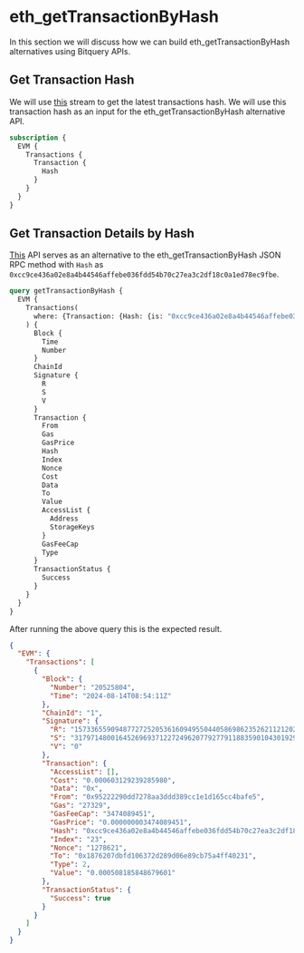 # eth_getTransactionByHash

In this section we will discuss how we can build eth_getTransactionByHash alternatives using Bitquery APIs.

## Get Transaction Hash

We will use [this](https://ide.bitquery.io/Get-Transaction-Hash) stream to get the latest transactions hash. We will use this transaction hash as an input for the eth_getTransactionByHash alternative API. 

``` graphql
subscription {
  EVM {
    Transactions {
      Transaction {
        Hash
      }
    }
  }
}
```

## Get Transaction Details by Hash

[This](https://ide.bitquery.io/eth_getTransactionByHash_1) API serves as an alternative to the eth_getTransactionByHash JSON RPC method with `Hash` as `0xcc9ce436a02e8a4b44546affebe036fdd54b70c27ea3c2df18c0a1ed78ec9fbe`.

``` graphql
query getTransactionByHash {
  EVM {
    Transactions(
      where: {Transaction: {Hash: {is: "0xcc9ce436a02e8a4b44546affebe036fdd54b70c27ea3c2df18c0a1ed78ec9fbe"}}}
    ) {
      Block {
        Time
        Number
      }
      ChainId
      Signature {
        R
        S
        V
      }
      Transaction {
        From
        Gas
        GasPrice
        Hash
        Index
        Nonce
        Cost
        Data
        To
        Value
        AccessList {
          Address
          StorageKeys
        }
        GasFeeCap
        Type
      }
      TransactionStatus {
        Success
      }
    }
  }
}
```

After running the above query this is the expected result.

``` json
{
  "EVM": {
    "Transactions": [
      {
        "Block": {
          "Number": "20525804",
          "Time": "2024-08-14T08:54:11Z"
        },
        "ChainId": "1",
        "Signature": {
          "R": "15733655909487727252053616094955044058698623526211212024614602844347766842611",
          "S": "31797148001645269693712272496207792779118835901043019296634774876795585651855",
          "V": "0"
        },
        "Transaction": {
          "AccessList": [],
          "Cost": "0.000603129239285980",
          "Data": "0x",
          "From": "0x95222290dd7278aa3ddd389cc1e1d165cc4bafe5",
          "Gas": "27329",
          "GasFeeCap": "3474089451",
          "GasPrice": "0.000000003474089451",
          "Hash": "0xcc9ce436a02e8a4b44546affebe036fdd54b70c27ea3c2df18c0a1ed78ec9fbe",
          "Index": "23",
          "Nonce": "1278621",
          "To": "0x1876207dbfd106372d289d06e89cb75a4ff40231",
          "Type": 2,
          "Value": "0.000508185848679601"
        },
        "TransactionStatus": {
          "Success": true
        }
      }
    ]
  }
}
```